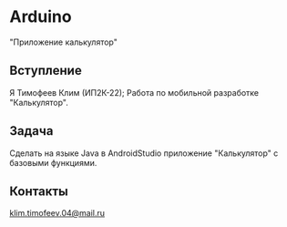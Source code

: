 # Arduino
"Приложение калькулятор"

## Вступление
Я Тимофеев Клим (ИП2К-22); Работа по мобильной разработке "Калькулятор".

## Задача
Сделать на языке Java в AndroidStudio приложение "Калькулятор" с базовыми функциями.

## Контакты 
klim.timofeev.04@mail.ru
